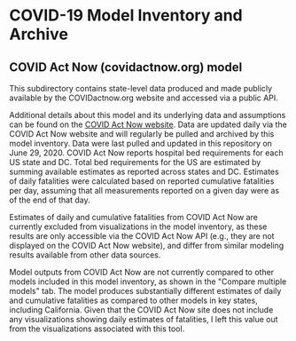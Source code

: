 # COVID-19 Model Inventory and Archive

## COVID Act Now (covidactnow.org) model

This subdirectory contains state-level data produced and made publicly available by the COVIDactnow.org website and accessed via a public API.

Additional details about this model and its underlying data and assumptions can be found on the [COVID Act Now website](https://covidactnow.org/). Data are updated daily via the COVID Act Now website and will regularly be pulled and archived by this model inventory. Data were last pulled and updated in this repository on June 29, 2020. COVID Act Now reports hospital bed requirements for each US state and DC. Total bed requirements for the US are estimated by summing available estimates as reported across states and DC. Estimates of daily fatalities were calculated based on reported cumulative fatalities per day, assuming that all measurements reported on a given day were as of the end of that day. 

Estimates of daily and cumulative fatalities from COVID Act Now are currently excluded from visualizations in the model inventory, as these results are only accessible via the COVID Act Now API (e.g., they are not displayed on the COVID Act Now website), and differ from similar modeling results available from other data sources.

Model outputs from COVID Act Now are not currently compared to other models included in this model inventory, as shown in the "Compare multiple models" tab. The model produces substantially different estimates of daily and cumulative fatalities as compared to other models in key states, including California. Given that the COVID Act Now site does not include any visualizations showing daily estimates of fatalities, I left this value out from the visualizations associated with this tool.